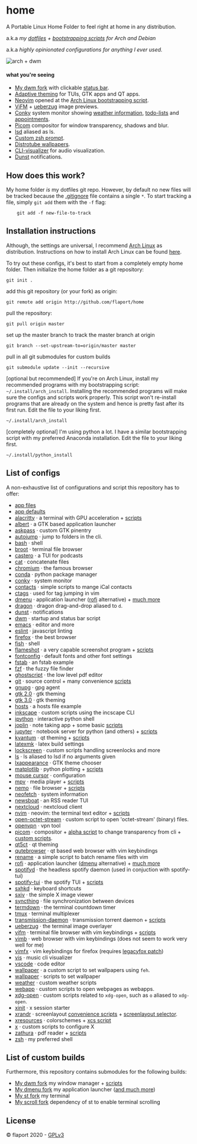 # home

A Portable Linux Home Folder to feel right at home in any distribution.

a.k.a _my [dotfiles](#list-of-configs) + [bootstrapping scripts](../.install) for Arch and Debian_

a.k.a _highly opinionated configurations for anything I ever used._

![arch + dwm](home.gif)

#### what you're seeing

- [My dwm fork](https://github.com/flaport/dwm) with clickable [status bar](../.scripts/dwm/dwm_status).
- [Adaptive theming](../.scripts/x/xcs) for TUIs, GTK apps and QT apps.
- [Neovim](https://github.com/neovim/neovim) opened at the [Arch Linux bootstrapping script](../.install/arch_install).
- [ViFM](https://github.com/vifm/vifm) + [ueberzug](https://github.com/seebye/ueberzug) image previews.
- [Conky](https://github.com/brndnmtthws/conky) system monitor showing [weather information](../.scripts/weather/update_weather), [todo-lists](../.scripts/nvim/todo) and [appointments](../.calcurse/apts).
- [Picom](https://github.com/yshui/picom) compositor for window transparency, shadows and blur.
- [lsd](https://github.com/Peltoche/lsd) aliased as ls.
- [Custom zsh prompt](../.zshrc).
- [Distrotube wallpapers](https://gitlab.com/dwt1/wallpapers).
- [CLI-visualizer](https://github.com/dpayne/cli-visualizer) for audio visualization.
- [Dunst](../.config/dunst/dunstrc) notifications.

## How does this work?

My home folder _is_ my dotfiles git repo. However, by default no new
files will be tracked because the [.gitignore](../.gitignore) file
contains a single `*`. To start tracking a file, simply `git add` them
with the `-f` flag:

```
    git add -f new-file-to-track
```

## Installation instructions

Although, the settings are universal, I recommend [Arch Linux](https://archlinux.org) as
distribution. Instructions on how to install Arch Linux can be found
[here](../.install/readme.md).

To try out these configs, it's best to start from a completely empty
home folder. Then initialize the home folder as a git repository:

```
git init .
```

add this git repository (or your fork) as origin:

```
git remote add origin http://github.com/flaport/home
```

pull the repository:

```
git pull origin master
```

set up the master branch to track the master branch at origin

```
git branch --set-upstream-to=origin/master master
```

pull in all git submodules for custom builds

```
git submodule update --init --recursive
```

[optional but recommended] If you're on Arch Linux, install my recommended programs with
my bootstrapping script: `~/.install/arch_install`. Installing the recommended programs
will make sure the configs and scripts work properly. This script won't re-install
programs that are already on the system and hence is pretty fast after its first run.
Edit the file to your liking first.

```
~/.install/arch_install
```

[completely optional] I'm using python a lot. I have a similar bootstrapping script with
my preferred Anaconda installation. Edit the file to your liking first.

```
~/.install/python_install
```

## List of configs

A non-exhaustive list of configurations and script this repository has to offer:

- [app files](../.local/share/applications/)
- [app defaults](../.config/mimeapps.list/)
- [alacritty](../.config/alacritty/alacritty.yml) · a terminal with GPU acceleration + [scripts](../.scripts/alacritty/)
- [albert](../.config/albert/albert.confg) · a GTK based application launcher
- [askpass](../.scripts/askpass) · custom GTK pinentry
- [autojump](../.scripts/autojump/) · jump to folders in the cli.
- [bash](../.bashrc) · shell
- [broot](../.config/broot/) · terminal file browser
- [castero](../.config/castero/castero.conf) · a TUI for podcasts
- [cat](../.scripts/cat/) · concatenate files
- [chromium](../.config/chromium-flags.conf) · the famous browser
- [conda](../.condarc) · python package manager
- [conky](../.config/conky/) · system monitor
- [contacts](../.scripts/contact) · simple scripts to mange iCal contacts
- [ctags](../.ctags) · used for tag jumping in vim
- [dmenu](https://github.com/flaport/dmenu) · application launcher ([rofi](../.config/rofi) alternative) + [much more](../.scripts/dmenu)
- [dragon](../.scripts/dragon/d) · dragon drag-and-drop aliased to `d`.
- [dunst](../.config/dunst/) · notifications
- [dwm](../.scripts/dwm/) · startup and status bar script
- [emacs](../.emacs.d/) · editor and more
- [eslint](../.eslintrc) · javascript linting
- [firefox](../.scripts/browser/) · the best browser
- [fish](../.config/fish/) · shell
- [flameshot](../.config/Dharkael/) · a very capable screenshot program + [scripts](../.scripts/flameshot/)
- [fontconfig](../.config/fontconfig) · default fonts and other font settings
- [fstab](../.extra/fstab) · an fstab example
- [fzf](../.scripts/fzf) · the fuzzy file finder
- [ghostscript](../.scripts/ghostscript/) · the low level pdf editor
- [git](../.gitconfig) · source control + many convenience [scripts](../.scripts/git/)
- [gnupg](../.gnupg/) · gpg agent
- [gtk 2.0](../.config/gtk-2.0/) · gtk theming
- [gtk 3.0](../.config/gtk-3.0/) · gtk theming
- [hosts](../.extra/hosts) · a hosts file example
- [inkscape](../.scripts/inkscape) · custom scripts using the incscape CLI
- [ipython](../.ipython/profile_default/) · interactive python shell
- [joplin](../.config/joplin/) · note taking app + some basic [scripts](../.scripts/joplin/)
- [jupyter](../.jupyter/) · notebook server for python (and others) + [scripts](../.scripts/jupyterhubopen)
- [kvantum](../.config/Kvantum/) · qt theming + [scripts](../.scripts/kvantum/)
- [latexmk](../.latexmkrc) · latex build settings
- [lockscreen](../.scripts/lockscreen/) · custom scripts handling screenlocks and more
- [ls](../.scripts/ls) · ls aliased to lsd if no arguments given
- [lxappearance](../.scripts/lxappearance/) · GTK theme chooser
- [matplotlib](../.config/matplotlib/) · python plotting + [scripts](../.scripts/matplotlib)
- [mouse cursor](../.icons/default/index.theme) · configuration
- [mpv](../.config/mpv/) · media player + [scripts](../.scripts/mpv/)
- [nemo](../.local/share/nemo/actions/) · file browser + [scripts](../.scripts/nemo/)
- [neofetch](../.config/neofetch/) · system information
- [newsboat](../.config/newsboat/) · an RSS reader TUI
- [nextcloud](../.config/Nextcloud/) · nextcloud client
- [nvim](../.config/nvim/) · neovim: the terminal text editor + [scripts](../.scripts/nvim/)
- [open-octet-stream](../.scripts/octet-stream/) · custom script to open 'octet-stream' (binary) files.
- [openvpn](../.config/openvpn/) · vpn tool
- [picom](../.config/picom/) · compositor + [alpha script](../.scripts/x/alpha) to change transparency from cli + [custom scripts](../.scripts/picom/).
- [qt5ct](../.config/qt5ct/) · qt theming
- [qutebrowser](../.config/qutebrowser/) · qt based web browser with vim keybindings
- [rename](../.scripts/rename/) · a simple script to batch rename files with vim
- [rofi](../.config/rofi/) · application launcher ([dmenu](https://github.com/flaport/dmenu) alternative) + [much more](../.scripts/dmenu)
- [spotifyd](../.config/spotifyd) · the headless spotify daemon (used in conjuction with spotify-tui)
- [spotify-tui](../.config/spotify-tui) · the spotify TUI + [scripts](../.scripts/spotify-tui/)
- [sxhkd](../.config/sxhkd/) · keyboard shortcuts
- [sxiv](../.config/sxiv/) · the simple X image viewer
- [syncthing](../.config/syncthing/) · file synchronization between devices
- [termdown](../.scripts/termdown) · the terminal countdown timer
- [tmux](../.tmux.conf) · terminal multiplexer
- [transmission-daemon](../.config/transmission-daemon/) · transmission torrent daemon + [scripts](../.scripts/transmission/)
- [ueberzug](../.scripts/ueberzug/) · the terminal image overlayer
- [vifm](../.config/vifm/) · terminal file browser with vim keybindings + [scripts](../.scripts/vifm/)
- [vimb](../.config/vimb/) · web browser with vim keybindings (does not seem to work very well for me)
- [vimfx](../.config/vimfx/) · vim keybindings for firefox (requires [legacyfox patch](https://github.com/girst/LegacyFox))
- [vis](../.config/vis/) · music cli visualizer
- [vscode](../.config/Code%20-%20OSS/) · code editor
- [wallpaper](../.scripts/wallpaper) · a custom script to set wallpapers using `feh`.
- [wallpaper](../.scripts/wallpaper/) · scripts to set wallpaper
- [weather](../.scripts/weather/) · custom weather scripts
- [webapp](../.scripts/webapps/) · custom scripts to open webpages as webapps.
- [xdg-open](../.scripts/xdg-open/) · custom scripts related to `xdg-open`, such as `o` aliased to `xdg-open`.
- [xinit](../.xinitrc) · x session starter
- [xrandr](../.scripts/screenlayout/) · screenlayout [convenience scripts](../.scripts/screenlayout/) + [screenlayout selector](../.scripts/dmenu/dmenu_screenlayout).
- [xresources](../.config/Xresources) · colorschemes + [xcs script](../.scripts/x/xcs)
- [x](../.scripts/x) · custom scripts to configure X
- [zathura](../.config/zathura/) · pdf reader + [scripts](../.scripts/zathura)
- [zsh](../.zshrc) · my preferred shell

## List of custom builds

Furthermore, this repository contains submodules for the following builds:

- [My dwm fork](https://github.com/flaport/dwm) my window manager + [scripts](../.scripts/dwm)
- [My dmenu fork](https://github.com/flaport/dmenu) my application launcher ([and much more](../.scripts/dmenu))
- [My st fork](https://github.com/flaport/st) my terminal
- [My scroll fork](https://github.com/flaport/scroll) dependency of st to enable terminal scrolling

## License

© flaport 2020 - [GPLv3](LICENSE)
